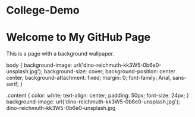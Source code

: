 # College-Demo


<!DOCTYPE html>
<html lang="en">
<head>
    <meta charset="UTF-8">
    <meta name="viewport" content="width=device-width, initial-scale=1.0">
    <title>Background Wallpaper Example</title>
    <link rel="stylesheet" href="style.css">
</head>
<body>
    <div class="content">
        <h1>Welcome to My GitHub Page</h1>
        <p>This is a page with a background wallpaper.</p>
    </div>
</body>
</html>

body {
    background-image: url('dino-reichmuth-kk3W5-0b6e0-unsplash.jpg'); 
    background-size: cover;
    background-position: center center;
    background-attachment: fixed; 
    margin: 0;
    font-family: Arial, sans-serif;
}

.content {
    color: white;
    text-align: center;
    padding: 50px;
    font-size: 24px;
}
background-image: url('dino-reichmuth-kk3W5-0b6e0-unsplash.jpg');
dino-reichmuth-kk3W5-0b6e0-unsplash.jpg
